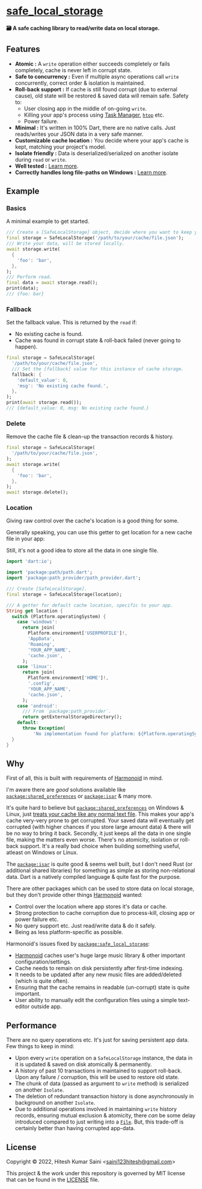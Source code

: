 # [safe_local_storage](https://github.com/alexmercerind/safe_local_storage)

**🗃️ A safe caching library to read/write data on local storage.**

## Features

- **Atomic :** A `write` operation either succeeds completely or fails completely, cache is never left in corrupt state.
- **Safe to concurrency :** Even if multiple async operations call `write` concurrently, correct order & isolation is maintained.
- **Roll-back support :** If cache is still found corrupt (due to external cause), old state will be restored & saved data will remain safe. Safety to:
  - User closing app in the middle of on-going `write`.
  - Killing your app's process using [Task Manager](<https://en.wikipedia.org/wiki/Task_Manager_(Windows)>), [`htop`](https://htop.dev/) etc.
  - Power failure.
- **Minimal :** It's written in 100% Dart, there are no native calls. Just reads/writes your JSON data in a very safe manner.
- **Customizable cache location :** You decide where your app's cache is kept, matching your project's model.
- **Isolate friendly :** Data is deserialized/serialized on another isolate during `read` or `write`.
- **Well tested :** [Learn more](https://github.com/harmonoid/safe_local_storage/blob/master/test/safe_session_storage_test.dart).
- **Correctly handles long file-paths on Windows :** [Learn more](https://github.com/dart-lang/sdk/issues/27825).

## Example

### Basics

A minimal example to get started.

```dart
/// Create a [SafeLocalStorage] object, decide where you want to keep your cache.
final storage = SafeLocalStorage('/path/to/your/cache/file.json');
/// Write your data, will be stored locally.
await storage.write(
  {
    'foo': 'bar',
  },
);
/// Perform read.
final data = await storage.read();
print(data);
/// {foo: bar}
```

### Fallback

Set the fallback value. This is returned by the `read` if:

- No existing cache is found.
- Cache was found in corrupt state & roll-back failed (never going to happen).

```dart
final storage = SafeLocalStorage(
  '/path/to/your/cache/file.json',
  /// Set the [fallback] value for this instance of cache storage.
  fallback: {
    'default_value': 0,
    'msg': 'No existing cache found.',
  },
);
print(await storage.read());
/// {default_value: 0, msg: No existing cache found.}
```

### Delete

Remove the cache file & clean-up the transaction records & history.

```dart
final storage = SafeLocalStorage(
  '/path/to/your/cache/file.json',
);
await storage.write(
  {
    'foo': 'bar',
  },
);
await storage.delete();
```

### Location

Giving raw control over the cache's location is a good thing for some.

Generally speaking, you can use this getter to get location for a new cache file in your app:

Still, it's not a good idea to store all the data in one single file.

```dart
import 'dart:io';

import 'package:path/path.dart';
import 'package:path_provider/path_provider.dart';

/// Create [SafeLocalStorage].
final storage = SafeLocalStorage(location);

/// A getter for default cache location, specific to your app.
String get location {
  switch (Platform.operatingSystem) {
    case 'windows':
      return join(
        Platform.environment['USERPROFILE']!,
        'AppData',
        'Roaming',
        'YOUR_APP_NAME',
        'cache.json',
      );
    case 'linux':
      return join(
        Platform.environment['HOME']!,
        '.config',
        'YOUR_APP_NAME',
        'cache.json',
      );
    case 'android':
      /// From `package:path_provider`.
      return getExternalStorageDirectory();
    default:
      throw Exception(
          'No implementation found for platform: ${Platform.operatingSystem}');
  }
}
```

## Why

First of all, this is built with requirements of [Harmonoid](https://github.com/harmonoid/harmonoid) in mind.

I'm aware there are _good_ solutions available like [`package:shared_preferences`](https://pub.dev/packages/shared_preferences) or [`package:isar`](https://pub.dev/packages/isar) & many more.

It's quite hard to believe but [`package:shared_preferences`](https://pub.dev/packages/shared_preferences) on Windows & Linux, just [treats your cache like any normal text file](https://github.com/flutter/plugins/blob/main/packages/shared_preferences/shared_preferences_windows/lib/shared_preferences_windows.dart). This makes your app's cache very-very prone to get corrupted. Your saved data will eventually get corrupted (with higher chances if you store large amount data) & there will be no way to bring it back. Secondly, it just keeps all the data in one single file, making the matters even worse. There's no atomicity, isolation or roll-back support. It's a really bad choice when building something useful, atleast on Windows or Linux.

The [`package:isar`](https://pub.dev/packages/isar) is quite good & seems well built, but I don't need Rust (or additional shared libraries) for something as simple as storing non-relational data. Dart is a natively compiled language & quite fast for the purpose.

There are other packages which can be used to store data on local storage, but they don't provide other things [Harmonoid](https://github.com/harmonoid/harmonoid) wanted:

- Control over the location where app stores it's data or cache.
- Strong protection to cache corruption due to process-kill, closing app or power failure etc.
- No query support etc. Just read/write data & do it safely.
- Being as less platform-specific as possible.

Harmonoid's issues fixed by [`package:safe_local_storage`](https://github.com/harmonoid/safe_local_storage):

- [Harmonoid](https://github.com/harmonoid/harmonoid) caches user's huge large music library & other important configuration/settings.
- Cache needs to remain on disk persistently after first-time indexing.
- It needs to be updated after any new music files are added/deleted (which is quite often).
- Ensuring that the cache remains in readable (un-corrupt) state is quite important.
- User ability to manually edit the configuration files using a simple text-editor outside app.

## Performance

There are no query operations etc. It's just for saving persistent app data. Few things to keep in mind:

- Upon every `write` operation on a `SafeLocalStorage` instance, the data in it is updated & saved on disk atomically & permanently.
- A history of past 10 transactions in maintained to support roll-back. Upon any failure / corruption, this will be used to restore old state.
- The chunk of data (passed as argument to `write` method) is serialized on another `Isolate`.
- The deletion of redundant transaction history is done asynchronously in background on another `Isolate`.
- Due to additional operations involved in maintaining `write` history records, ensuring mutual exclusion & atomicity, there _can_ be some delay introduced compared to just writing into a [`File`](https://api.dart.dev/stable/2.18.1/dart-io/File-class.html). But, this trade-off is certainly better than having corrupted app-data.

## License

Copyright © 2022, Hitesh Kumar Saini <<saini123hitesh@gmail.com>>

This project & the work under this repository is governed by MIT license that can be found in the [LICENSE](https://github.com/harmonoid/safe_local_storage/blob/master/LICENSE) file.
